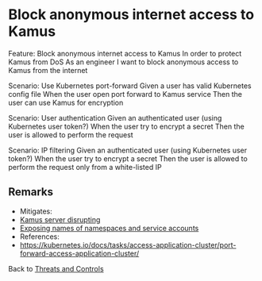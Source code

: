 # Block anonymous internet access to Kamus

Feature: Block anonymous internet access to Kamus
  In order to protect Kamus from DoS
  As an engineer
  I want to block anonymous access to Kamus from the internet


  Scenario: Use Kubernetes port-forward
    Given a user has valid Kubernetes config file
    When the user open port forward to Kamus service
    Then the user can use Kamus for encryption

  Scenario: User authentication
    Given an authenticated user (using Kubernetes user token?)
    When the user try to encrypt a secret
    Then the user is allowed to perform the request
  
  Scenario: IP filtering
    Given an authenticated user (using Kubernetes user token?)
    When the user try to encrypt a secret
    Then the user is allowed to perform the request only from a white-listed IP


## Remarks

* Mitigates:
 * [Kamus server disrupting](/docs/threatmodeling/threats/encryption/denial_of_service)
 * [Exposing names of namespaces and service accounts](/docs/threatmodeling/threats/encryption/namespace_enumeration)
* References:
 * https://kubernetes.io/docs/tasks/access-application-cluster/port-forward-access-application-cluster/

Back to [Threats and Controls](/docs/threatmodeling/threats_controls)
